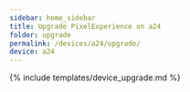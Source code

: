 ```yaml
---
sidebar: home_sidebar
title: Upgrade PixelExperience on a24
folder: upgrade
permalink: /devices/a24/upgrade/
device: a24
---
```

{% include templates/device_upgrade.md %}
